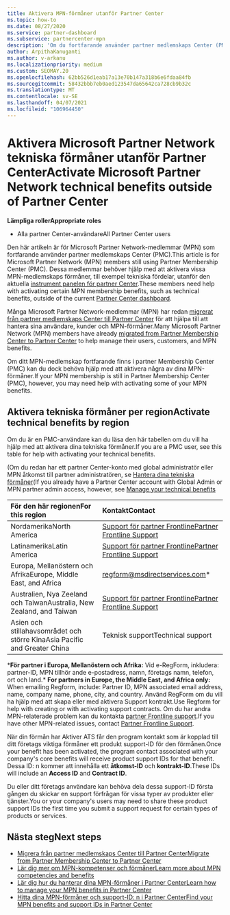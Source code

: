 ```yaml
---
title: Aktivera MPN-förmåner utanför Partner Center
ms.topic: how-to
ms.date: 08/27/2020
ms.service: partner-dashboard
ms.subservice: partnercenter-mpn
description: 'Om du fortfarande använder partner medlemskaps Center (PMC) kan du läsa om vilka du kan kontakta för att aktivera dina MPN tekniska support-förmåner och ge support-ID: n.'
author: ArpithaKanuganti
ms.author: v-arkanu
ms.localizationpriority: medium
ms.custom: SEOMAY.20
ms.openlocfilehash: 62bb526d1eab17a13e70b147a318b6e6fdaa84fb
ms.sourcegitcommit: 58432bbb7eb0aed123547da65642ca728cb9b32c
ms.translationtype: MT
ms.contentlocale: sv-SE
ms.lasthandoff: 04/07/2021
ms.locfileid: "106964450"
---
```

# <a name="activate-microsoft-partner-network-technical-benefits-outside-of-partner-center"></a><span data-ttu-id="e955d-103">Aktivera Microsoft Partner Network tekniska förmåner utanför Partner Center</span><span class="sxs-lookup"><span data-stu-id="e955d-103">Activate Microsoft Partner Network technical benefits outside of Partner Center</span></span>


<span data-ttu-id="e955d-104">**Lämpliga roller**</span><span class="sxs-lookup"><span data-stu-id="e955d-104">**Appropriate roles**</span></span>

- <span data-ttu-id="e955d-105">Alla partner Center-användare</span><span class="sxs-lookup"><span data-stu-id="e955d-105">All Partner Center users</span></span>

<span data-ttu-id="e955d-106">Den här artikeln är för Microsoft Partner Network-medlemmar (MPN) som fortfarande använder partner medlemskaps Center (PMC).</span><span class="sxs-lookup"><span data-stu-id="e955d-106">This article is for Microsoft Partner Network (MPN) members still using Partner Membership Center (PMC).</span></span> <span data-ttu-id="e955d-107">Dessa medlemmar behöver hjälp med att aktivera vissa MPN-medlemskaps förmåner, till exempel tekniska fördelar, utanför den aktuella [instrument panelen för partner Center](https://partner.microsoft.com/dashboard).</span><span class="sxs-lookup"><span data-stu-id="e955d-107">These members need help with activating certain MPN membership benefits, such as technical benefits, outside of the current [Partner Center dashboard](https://partner.microsoft.com/dashboard).</span></span>

<span data-ttu-id="e955d-108">Många Microsoft Partner Network-medlemmar (MPN) har redan [migrerat från partner medlemskaps Center till Partner Center](prepare-pmc-pc-migration.md) för att hjälpa till att hantera sina användare, kunder och MPN-förmåner.</span><span class="sxs-lookup"><span data-stu-id="e955d-108">Many Microsoft Partner Network (MPN) members have already [migrated from Partner Membership Center to Partner Center](prepare-pmc-pc-migration.md) to help manage their users, customers, and MPN benefits.</span></span>

<span data-ttu-id="e955d-109">Om ditt MPN-medlemskap fortfarande finns i partner Membership Center (PMC) kan du dock behöva hjälp med att aktivera några av dina MPN-förmåner.</span><span class="sxs-lookup"><span data-stu-id="e955d-109">If your MPN membership is still in Partner Membership Center (PMC), however, you may need help with activating some of your MPN benefits.</span></span>

## <a name="activate-technical-benefits-by-region"></a><span data-ttu-id="e955d-110">Aktivera tekniska förmåner per region</span><span class="sxs-lookup"><span data-stu-id="e955d-110">Activate technical benefits by region</span></span>

<span data-ttu-id="e955d-111">Om du är en PMC-användare kan du läsa den här tabellen om du vill ha hjälp med att aktivera dina tekniska förmåner.</span><span class="sxs-lookup"><span data-stu-id="e955d-111">If you are a PMC user, see this table for help with activating your technical benefits.</span></span>

<span data-ttu-id="e955d-112">(Om du redan har ett partner Center-konto med global administratör eller MPN åtkomst till partner administratören, se [Hantera dina tekniska förmåner](https://docs.microsoft.com/partner-center/manage-your-partner-network-benefits#manage-technical-benefits)</span><span class="sxs-lookup"><span data-stu-id="e955d-112">(If you already have a Partner Center account with Global Admin or MPN partner admin access, however, see [Manage your technical benefits](https://docs.microsoft.com/partner-center/manage-your-partner-network-benefits#manage-technical-benefits)</span></span>

|<span data-ttu-id="e955d-113">För den här regionen</span><span class="sxs-lookup"><span data-stu-id="e955d-113">For this region</span></span>  | <span data-ttu-id="e955d-114">Kontakt</span><span class="sxs-lookup"><span data-stu-id="e955d-114">Contact</span></span> |
|:--------|:------------|
|<span data-ttu-id="e955d-115">Nordamerika</span><span class="sxs-lookup"><span data-stu-id="e955d-115">North America</span></span>  | [<span data-ttu-id="e955d-116">Support för partner Frontline</span><span class="sxs-lookup"><span data-stu-id="e955d-116">Partner Frontline Support</span></span>](https://partner.microsoft.com/support?issueid=300-0042)  |
|<span data-ttu-id="e955d-117">Latinamerika</span><span class="sxs-lookup"><span data-stu-id="e955d-117">Latin America</span></span>  | [<span data-ttu-id="e955d-118">Support för partner Frontline</span><span class="sxs-lookup"><span data-stu-id="e955d-118">Partner Frontline Support</span></span>](https://partner.microsoft.com/support?issueid=300-0042)  |
|<span data-ttu-id="e955d-119">Europa, Mellanöstern och Afrika</span><span class="sxs-lookup"><span data-stu-id="e955d-119">Europe, Middle East, and Africa</span></span>  | [regform@msdirectservices.com](mailto:regform@msdirectservices.com)*  |
|<span data-ttu-id="e955d-120">Australien, Nya Zeeland och Taiwan</span><span class="sxs-lookup"><span data-stu-id="e955d-120">Australia, New Zealand, and Taiwan</span></span>  | [<span data-ttu-id="e955d-121">Support för partner Frontline</span><span class="sxs-lookup"><span data-stu-id="e955d-121">Partner Frontline Support</span></span>](https://partner.microsoft.com/support?issueid=300-0042)  |
|<span data-ttu-id="e955d-122">Asien och stillahavsområdet och större Kina</span><span class="sxs-lookup"><span data-stu-id="e955d-122">Asia Pacific and Greater China</span></span>  | <span data-ttu-id="e955d-123">Teknisk support</span><span class="sxs-lookup"><span data-stu-id="e955d-123">Technical support</span></span>  |

<span data-ttu-id="e955d-124">\***För partner i Europa, Mellanöstern och Afrika:** Vid e-RegForm, inkludera: partner-ID, MPN tillhör ande e-postadress, namn, företags namn, telefon, ort och land.</span><span class="sxs-lookup"><span data-stu-id="e955d-124">\* **For partners in Europe, the Middle East, and Africa only:** When emailing Regform, include: Partner ID, MPN associated email address, name, company name, phone, city, and country.</span></span> <span data-ttu-id="e955d-125">Använd RegForm om du vill ha hjälp med att skapa eller med aktivera Support kontrakt.</span><span class="sxs-lookup"><span data-stu-id="e955d-125">Use Regform for help with creating or with activating support contracts.</span></span> <span data-ttu-id="e955d-126">Om du har andra MPN-relaterade problem kan du kontakta [partner Frontline support](https://partner.microsoft.com/support?issueid=300-0042).</span><span class="sxs-lookup"><span data-stu-id="e955d-126">If you have other MPN-related issues, contact [Partner Frontline Support](https://partner.microsoft.com/support?issueid=300-0042).</span></span>

<span data-ttu-id="e955d-127">När din förmån har Aktiver ATS får den program kontakt som är kopplad till ditt företags viktiga förmåner ett produkt support-ID för den förmånen.</span><span class="sxs-lookup"><span data-stu-id="e955d-127">Once your benefit has been activated, the program contact associated with your company's core benefits will receive product support IDs for that benefit.</span></span> <span data-ttu-id="e955d-128">Dessa ID: n kommer att innehålla ett **åtkomst-ID** och **kontrakt-ID**.</span><span class="sxs-lookup"><span data-stu-id="e955d-128">These IDs will include an **Access ID** and **Contract ID**.</span></span> 

<span data-ttu-id="e955d-129">Du eller ditt företags användare kan behöva dela dessa support-ID första gången du skickar en support förfrågan för vissa typer av produkter eller tjänster.</span><span class="sxs-lookup"><span data-stu-id="e955d-129">You or your company's users may need to share these product support IDs the first time you submit a support request for certain types of products or services.</span></span>

## <a name="next-steps"></a><span data-ttu-id="e955d-130">Nästa steg</span><span class="sxs-lookup"><span data-stu-id="e955d-130">Next steps</span></span>

- [<span data-ttu-id="e955d-131">Migrera från partner medlemskaps Center till Partner Center</span><span class="sxs-lookup"><span data-stu-id="e955d-131">Migrate from Partner Membership Center to Partner Center</span></span>](prepare-pmc-pc-migration.md)
- [<span data-ttu-id="e955d-132">Lär dig mer om MPN-kompetenser och förmåner</span><span class="sxs-lookup"><span data-stu-id="e955d-132">Learn more about MPN competencies and benefits</span></span>](learn-about-competencies.md)
- [<span data-ttu-id="e955d-133">Lär dig hur du hanterar dina MPN-förmåner i Partner Center</span><span class="sxs-lookup"><span data-stu-id="e955d-133">Learn how to manage your MPN benefits in Partner Center</span></span>](manage-your-partner-network-benefits.md)
- [<span data-ttu-id="e955d-134">Hitta dina MPN-förmåner och support-ID: n i Partner Center</span><span class="sxs-lookup"><span data-stu-id="e955d-134">Find your MPN benefits and support IDs in Partner Center</span></span>](mpn-find-benefits.md)
